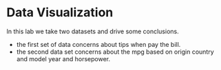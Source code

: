 # Data Visualization

In this lab we take two datasets and drive some conclusions.

* the first set of data concerns about tips when pay the bill.
* the second data set concerns  about the mpg based on origin country and model year and horsepower.
